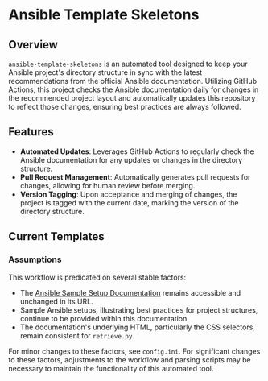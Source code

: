 # Ansible Template Skeletons

## Overview
`ansible-template-skeletons` is an automated tool designed to keep your Ansible project's directory structure in sync with the latest recommendations from the official Ansible documentation. Utilizing GitHub Actions, this project checks the Ansible documentation daily for changes in the recommended project layout and automatically updates this repository to reflect those changes, ensuring best practices are always followed.

## Features
- **Automated Updates**: Leverages GitHub Actions to regularly check the Ansible documentation for any updates or changes in the directory structure.
- **Pull Request Management**: Automatically generates pull requests for changes, allowing for human review before merging.
- **Version Tagging**: Upon acceptance and merging of changes, the project is tagged with the current date, marking the version of the directory structure.

## Current Templates
<!-- TEMPLATE_START -->
<!-- Content dynamically generated by `build_structure_string(parsed_structure)` will appear here. -->
<!-- TEMPLATE_END -->

### Assumptions
This workflow is predicated on several stable factors:
- The [Ansible Sample Setup Documentation](https://docs.ansible.com/ansible/latest/tips_tricks/sample_setup.html) remains accessible and unchanged in its URL.
- Sample Ansible setups, illustrating best practices for project structures, continue to be provided within this documentation.
- The documentation's underlying HTML, particularly the CSS selectors, remain consistent for `retrieve.py`.

    
For minor changes to these factors, see `config.ini`.  For significant changes to these factors, adjustments to the workflow and parsing scripts may be necessary to maintain the functionality of this automated tool.
